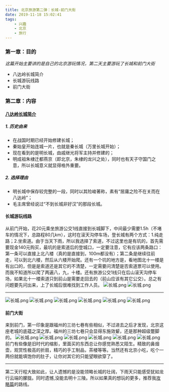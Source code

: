 ```yaml
---
title: 北京旅游第二弹：长城-前门大街
date: 2019-11-18 15:02:41
tags:
	- 兴趣
	- 北京
	- 旅行
---
```

### 第一章：目的
*这篇开始主要讲的是自己的北京游玩情况，第二天主要游玩了长城和前门大街*

* 八达岭长城简介
* 长城游玩线路
* 前门大街

<!-- more -->
### 第二章：内容
#### [八达岭长城简介](https://baike.baidu.com/item/%E5%85%AB%E8%BE%BE%E5%B2%AD%E9%95%BF%E5%9F%8E)
##### 1. 历史由来
* 在战国时期已经开始修建长城；
* 秦始皇开始连城一片，也就是秦长城（万里长城开始）；
* 现在看到的是明长城，由戚继光将军主持并修建的；
* 明成祖朱棣迁都燕京（即北京，朱棣的龙兴之处），同时也有天子守国门之意，所以长城意义就显得格外重要。
##### 2. 选择理由
* 明长城中保存较完整的一段，同时以其险峻著称，素有“居庸之险不在关而在八达岭”；
* 毛主席曾经说过“不到长城非好汉”的那段长城。
#### 长城游玩线路
从前门开始，花20元乘坐旅游公交1线直接到长城脚下，中间最少需要1.5h（不堵车的情况下，总路程80几km），这时在滚天沟停车场，登长城有两个方式：1.纯走路；2.坐索道。由于当天下雨，所以我选择了索道，不过这里也是有坑的，首先需要现金140元购买，最坑的是索道后的登城口，一定要注意，它有应该两条路口：第一条可以直接上北八楼（真的是直接到，100m都没有）；第二条是继续往前走，可以到北六楼，然后从六楼开始爬。还有一个坑的地方是，看地图北十一楼是有出口的，但是是索道还是其它的不清楚，一定需要问清楚是否索道票可以使用。而我不知道所以爬了两遍八，九，十楼。还有旅游公交1线只在后山滚天沟停车场，如果北十一楼索道只到前山是需要走回去的（前山应该有其它公交）。总之有问题要先问出来，上了长城后很难找到工作人员。
![长城.png](/img/北京旅游第二弹：长城-前门大街/长城1.png)
![长城.png](/img/北京旅游第二弹：长城-前门大街/长城2.jpg)
***
![长城.png](/img/北京旅游第二弹：长城-前门大街/长城03.JPG)
![长城.png](/img/北京旅游第二弹：长城-前门大街/长城3.JPG)
![长城.png](/img/北京旅游第二弹：长城-前门大街/长城4.JPG)
![长城.png](/img/北京旅游第二弹：长城-前门大街/长城5.jpg)
![长城.png](/img/北京旅游第二弹：长城-前门大街/长城6.jpg)
![长城.png](/img/北京旅游第二弹：长城-前门大街/长城7.jpg)
#### 前门大街

来到前门，第一印象是跟福州的三坊七巷有些相似，不过进去之后才发现，北京这座老城的底蕴之深之厚。福州的三坊七巷只会显得东施效颦，还是那种超级蹩脚的。
![长城.png](/img/北京旅游第二弹：长城-前门大街/长城8.JPG)
![长城.png](/img/北京旅游第二弹：长城-前门大街/长城9.JPG)
![长城.png](/img/北京旅游第二弹：长城-前门大街/长城10.JPG)
![长城.png](/img/北京旅游第二弹：长城-前门大街/长城11.JPG)
![长城.png](/img/北京旅游第二弹：长城-前门大街/长城12.JPG)
![长城.png](/img/北京旅游第二弹：长城-前门大街/长城13.JPG)
前门有些像是旧时代的缩影，里面买的东西总让你感觉熟悉又陌生。精致的鼻烟壶，观赏性极高的折扇，精巧的手工制品，茶楼等等。当然还有北京小吃，吃个一两份就能填饱你的肚子，让你对其它的只能望眼欲穿了。
***
第二天行程大致如此，让人遗憾的是没能领略长城的壮阔，下雨天只能感受犹如龙行云端的朦胧。同时遗憾,没能去明十三陵。所以如果真的想玩的更多，推荐我[攻略篇](https://chen-huai.github.io/2019/11/09/%E5%8C%97%E4%BA%AC%E6%97%85%E6%B8%B8%E7%AC%AC%E4%B8%80%E5%BC%B9%EF%BC%9A%E6%94%BB%E7%95%A5/)的路线。